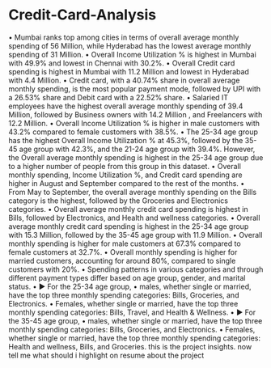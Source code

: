 # Credit-Card-Analysis
•	Mumbai ranks top among cities in terms of overall average monthly spending of 56 Million, while Hyderabad has the lowest average monthly spending of 31 Million.
•	Overall Income Utilization % is highest in Mumbai with 49.9% and lowest in Chennai with 30.2%.
•	Overall Credit card spending is highest in Mumbai with 11.2 Million and lowest in Hyderabad with 4.4 Million.
•	Credit card, with a 40.74% share in overall average monthly spending, is the most popular payment mode, followed by UPI with a 26.53% share and Debit card with a 22.52% share.
•	Salaried IT employees have the highest overall average monthly spending of 39.4 Million, followed by Business owners with 14.2 Million , and Freelancers with 12.2 Million.
•	Overall Income Utilization % is higher in male customers with 43.2% compared to female customers with 38.5%.
•	The 25-34 age group has the highest Overall Income Utilization % at 45.3%, followed by the 35-45 age group with 42.3%, and the 21-24 age group with 39.4%. However, the Overall average monthly spending is highest in the 25-34 age group due to a higher number of people from this group in this dataset.
•	Overall monthly spending, Income Utilization %, and Credit card spending are higher in August and September compared to the rest of the months.
•	From May to September, the overall average monthly spending on the Bills category is the highest, followed by the Groceries and Electronics categories.
•	Overall average monthly credit card spending is highest in Bills, followed by Electronics, and Health and wellness categories.
•	Overall average monthly credit card spending is highest in the 25-34 age group with 15.3 Million, followed by the 35-45 age group with 11.9 Million.
•	Overall monthly spending is higher for male customers at 67.3% compared to female customers at 32.7%.
•	Overall monthly spending is higher for married customers, accounting for around 80%, compared to single customers with 20%.
•	Spending patterns in various categories and through different payment types differ based on age group, gender, and marital status.
•	► For the 25-34 age group,
•	males, whether single or married, have the top three monthly spending categories: Bills, Groceries, and Electronics.
•	Females, whether single or married, have the top three monthly spending categories: Bills, Travel, and Health & Wellness.
•	► For the 35-45 age group,
•	males, whether single or married, have the top three monthly spending categories: Bills, Groceries, and Electronics.
•	Females, whether single or married, have the top three monthly spending categories: Health and wellness, Bills, and Groceries. this is the project insights. now tell me what should i highlight on resume about the project
